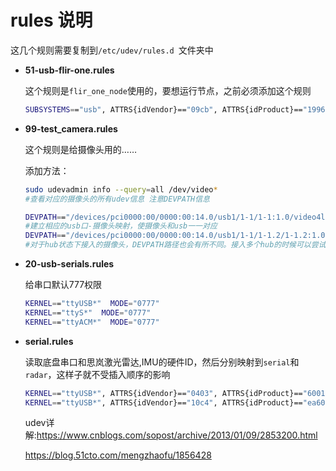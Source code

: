 # rules 说明

这几个规则需要复制到`/etc/udev/rules.d `文件夹中

- **51-usb-flir-one.rules**

  这个规则是`flir_one_node`使用的，要想运行节点，之前必须添加这个规则

  ```bash
  SUBSYSTEMS=="usb", ATTRS{idVendor}=="09cb", ATTRS{idProduct}=="1996", MODE:="0666" OWNER="aicrobo"
  ```

  

- **99-test_camera.rules**

  这个规则是给摄像头用的……

  添加方法：
  ```bash
  sudo udevadmin info --query=all /dev/video*
  #查看对应的摄像头的所有udev信息 注意DEVPATH信息
  ```
  ```bash
  DEVPATH=="/devices/pci0000:00/0000:00:14.0/usb1/1-1/1-1:1.0/video4linux/*" SYMLINK+="videoUSB1-1"
  #建立相应的usb口-摄像头映射，使摄像头和usb一一对应
  DEVPATH=="/devices/pci0000:00/0000:00:14.0/usb1/1-1/1-1.2/1-1.2:1.0/video4linux/*" SYMLINK+="videoUSBhub1-2"
  #对于hub状态下接入的摄像头，DEVPATH路径也会有所不同。接入多个hub的时候可以尝试用python生成rules文件以减少工作量。
  ```



- **20-usb-serials.rules**

  给串口默认777权限

  ```bash
  KERNEL=="ttyUSB*"  MODE="0777" 
  KERNEL=="ttyS*"  MODE="0777" 
  KERNEL=="ttyACM*"  MODE="0777" 
  ```

  

- **serial.rules**

  读取底盘串口和思岚激光雷达,IMU的硬件ID，然后分别映射到`serial`和`radar`，这样子就不受插入顺序的影响

  ```bash
  KERNEL=="ttyUSB*", ATTRS{idVendor}=="0403", ATTRS{idProduct}=="6001", MODE:="0777", SYMLINK+="serial"
  KERNEL=="ttyUSB*", ATTRS{idVendor}=="10c4", ATTRS{idProduct}=="ea60", MODE:="0777", SYMLINK+="radar"
  ```

  udev详解:<https://www.cnblogs.com/sopost/archive/2013/01/09/2853200.html>
  
  https://blog.51cto.com/mengzhaofu/1856428

